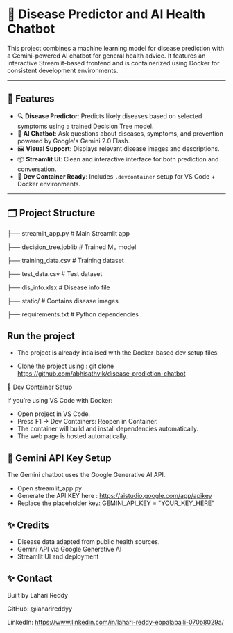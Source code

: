 # 🧠 Disease Predictor and AI Health Chatbot

This project combines a machine learning model for disease prediction with a Gemini-powered AI chatbot for general health advice. It features an interactive Streamlit-based frontend and is containerized using Docker for consistent development environments.

---

## 🚀 Features

- 🔍 **Disease Predictor**: Predicts likely diseases based on selected symptoms using a trained Decision Tree model.
- 💬 **AI Chatbot**: Ask questions about diseases, symptoms, and prevention powered by Google's Gemini 2.0 Flash.
- 🖼️ **Visual Support**: Displays relevant disease images and descriptions.
- 📦 **Streamlit UI**: Clean and interactive interface for both prediction and conversation.
- 🐳 **Dev Container Ready**: Includes `.devcontainer` setup for VS Code + Docker environments.

---

## 🗂️ Project Structure
├── streamlit_app.py              # Main Streamlit app

├── decision_tree.joblib          # Trained ML model

├── training_data.csv             # Training dataset

├── test_data.csv                 # Test dataset

├── dis_info.xlsx                 # Disease info file

├── static/                       # Contains disease images

├── requirements.txt              # Python dependencies


## Run the project

- The project is already intialised with the Docker-based dev setup files.

- Clone the project using : git clone https://github.com/abhisathvik/disease-prediction-chatbot

🐳 Dev Container Setup


If you’re using VS Code with Docker:
- 	Open project in VS Code.
- 	Press F1 → Dev Containers: Reopen in Container.
- 	The container will build and install dependencies automatically.
- 	The web page is hosted automatically.

## 🔑 Gemini API Key Setup

The Gemini chatbot uses the Google Generative AI API.
- 	Open streamlit_app.py
- 	Generate the API KEY here : https://aistudio.google.com/app/apikey
- 	Replace the placeholder key: GEMINI_API_KEY = "YOUR_KEY_HERE"
	

## ✨ Credits
	
 - 	Disease data adapted from public health sources.
 - 	Gemini API via Google Generative AI
 - 	Streamlit UI and deployment

## ✨ Contact
Built by Lahari Reddy

GitHub: @laharireddyy

LinkedIn: https://www.linkedin.com/in/lahari-reddy-eppalapalli-070b8029a/
